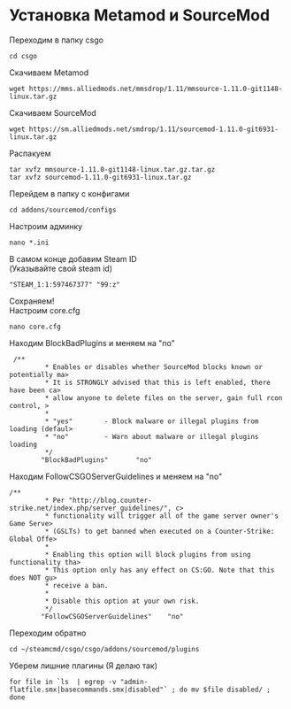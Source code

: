 # Установка Metamod и SourceMod

Переходим в папку csgo

```
cd csgo
```

Скачиваем Metamod 

```
wget https://mms.alliedmods.net/mmsdrop/1.11/mmsource-1.11.0-git1148-linux.tar.gz
```

Скачиваем SourceMod

```
wget https://sm.alliedmods.net/smdrop/1.11/sourcemod-1.11.0-git6931-linux.tar.gz
```

Распакуем 

```
tar xvfz mmsource-1.11.0-git1148-linux.tar.gz.tar.gz
tar xvfz sourcemod-1.11.0-git6931-linux.tar.gz
```

Перейдем в папку с конфигами

```
cd addons/sourcemod/configs
```

Настроим админку 

```
nano *.ini
```

В самом конце добавим Steam ID <br/> (Указывайте свой steam id)

```
"STEAM_1:1:597467377" "99:z"
```

Сохраняем! <br/> Настроим core.cfg

```
nano core.cfg
```

Находим BlockBadPlugins и меняем на "no" 

```
 /**
         * Enables or disables whether SourceMod blocks known or potentially ma>
         * It is STRONGLY advised that this is left enabled, there have been ca>
         * allow anyone to delete files on the server, gain full rcon control, >
         *
         * "yes"        - Block malware or illegal plugins from loading (defaul>
         * "no"         - Warn about malware or illegal plugins loading
         */
        "BlockBadPlugins"       "no"
```

Находим FollowCSGOServerGuidelines и меняем на "no" 

```
/**
         * Per "http://blog.counter-strike.net/index.php/server_guidelines/", c>
         * functionality will trigger all of the game server owner's Game Serve>
         * (GSLTs) to get banned when executed on a Counter-Strike: Global Offe>
         *
         * Enabling this option will block plugins from using functionality tha>
         * This option only has any effect on CS:GO. Note that this does NOT gu>
         * receive a ban.
         *
         * Disable this option at your own risk.
         */
        "FollowCSGOServerGuidelines"    "no"
```

Переходим обратно

```
cd ~/steamcmd/csgo/csgo/addons/sourcemod/plugins
```

Уберем лишние плагины (Я делаю так)

```
for file in `ls  | egrep -v "admin-flatfile.smx|basecommands.smx|disabled"` ; do mv $file disabled/ ; done
```



